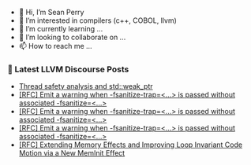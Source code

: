 - 👋 Hi, I’m Sean Perry
- 👀 I’m interested in compilers (c++, COBOL, llvm)
- 🌱 I’m currently learning ...
- 💞️ I’m looking to collaborate on ...
- 📫 How to reach me ...

<!---
s66perry/s66perry is a ✨ special ✨ repository because its `README.md` (this file) appears on your GitHub profile.
You can click the Preview link to take a look at your changes.
--->
### 📕 Latest LLVM Discourse Posts

<!-- DISCOURSE-LLVM:START -->
- [Thread safety analysis and std::weak_ptr](https://discourse.llvm.org/t/thread-safety-analysis-and-std-weak-ptr/87864#post_3)
- [[RFC] Emit a warning when -fsanitize-trap=&lt;...&gt; is passed without associated -fsanitize=&lt;...&gt;](https://discourse.llvm.org/t/rfc-emit-a-warning-when-fsanitize-trap-is-passed-without-associated-fsanitize/87893#post_3)
- [[RFC] Emit a warning when -fsanitize-trap=&lt;...&gt; is passed without associated -fsanitize=&lt;...&gt;](https://discourse.llvm.org/t/rfc-emit-a-warning-when-fsanitize-trap-is-passed-without-associated-fsanitize/87893#post_2)
- [[RFC] Emit a warning when -fsanitize-trap=&lt;...&gt; is passed without associated -fsanitize=&lt;...&gt;](https://discourse.llvm.org/t/rfc-emit-a-warning-when-fsanitize-trap-is-passed-without-associated-fsanitize/87893#post_1)
- [[RFC] Extending Memory Effects and Improving Loop Invariant Code Motion via a New MemInit Effect](https://discourse.llvm.org/t/rfc-extending-memory-effects-and-improving-loop-invariant-code-motion-via-a-new-meminit-effect/87873#post_5)
<!-- DISCOURSE-LLVM:END -->
